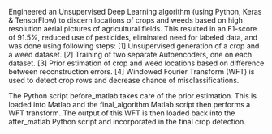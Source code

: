 Engineered an Unsupervised Deep Learning algorithm (using Python, Keras & TensorFlow) to discern locations of crops and weeds based on high resolution aerial pictures of agricultural fields. This resulted in an F1-score of 91.5%, reduced use of pesticides, eliminated need for labeled data, and was done using following steps:
[1] Unsupervised generation of a crop and a weed dataset.
[2] Training of two separate Autoencoders, one on each dataset.
[3] Prior estimation of crop and weed locations based on difference between reconstruction errors.
[4] Windowed Fourier Transform (WFT) is used to detect crop rows and decrease chance of misclassifications.


The Python script before_matlab takes care of the prior estimation. This is loaded into Matlab and the final_algorithm Matlab script then performs a WFT transform. The output of this WFT is then loaded back into the after_matlab Python script and incorporated in the final crop detection. 


